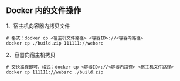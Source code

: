 ## Docker 内的文件操作

1、宿主机向容器内拷贝文件

    # 格式：docker cp <宿主机文件路径> <容器ID>://<容器内路径>
    docker cp ./build.zip 111111://websrc

2、容器向宿主机拷贝

    # 交换路径即可，格式：docker cp <容器ID>://<容器内路径> <宿主机文件路径>
    docker cp 111111://websrc ./build.zip
